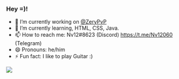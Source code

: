 ### Hey =)!

- 🔭 I’m currently working on <a href="https://github.com/ZeryPvP">@ZeryPvP</a>
- 🌱 I’m currently learning, HTML, CSS, Java.
- 📫 How to reach me: Nv12#8623 (Discord) https://t.me/Nv12060 (Telegram)
- 😄 Pronouns: he/him
- ⚡ Fun fact: I like to play Guitar :)
<img align="center" src="https://github-readme-stats.vercel.app/api?username=Nv12180&show_icons=true&count_private=true&bg_color=30,300000,b30000,00add0&title_color=rnh&text_color=rnh" />
